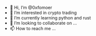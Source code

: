 - 👋 Hi, I’m @0xfomoer
- 👀 I’m interested in crypto trading 
- 🌱 I’m currently learning python and rust
- 💞️ I’m looking to collaborate on ...
- 📫 How to reach me ...

<!---
0xfomoer/0xfomoer is a ✨ special ✨ repository because its `README.md` (this file) appears on your GitHub profile.
You can click the Preview link to take a look at your changes.
--->

